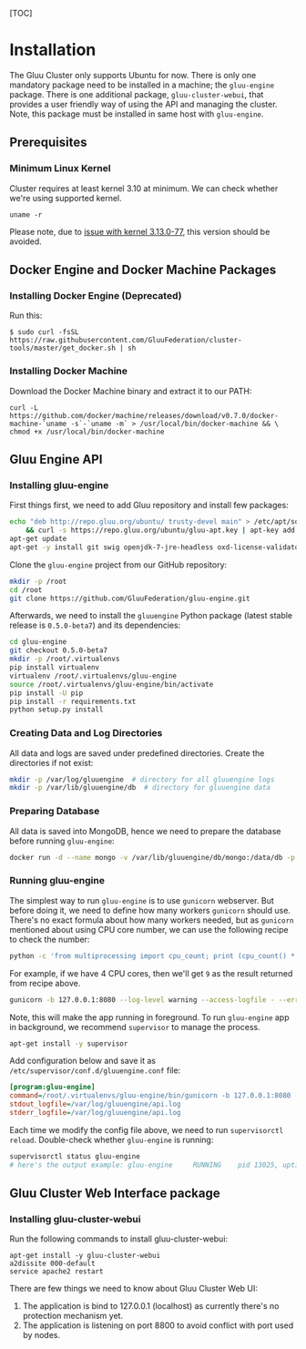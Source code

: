 [TOC]
# Installation
The Gluu Cluster only supports Ubuntu for now. There is only one mandatory package need to be installed in a machine; the `gluu-engine` package.
There is one additional package, `gluu-cluster-webui`, that provides a user friendly way of using the API and managing the cluster. Note, this package must be installed in same host with `gluu-engine`.

## Prerequisites

### Minimum Linux Kernel

Cluster requires at least kernel 3.10 at minimum. We can check whether we're using supported kernel.

    uname -r

Please note, due to [issue with kernel 3.13.0-77](../known-issues#unsupported-kernel), this version should be avoided.

## Docker Engine and Docker Machine Packages

### Installing Docker Engine (Deprecated)

Run this:

```
$ sudo curl -fsSL https://raw.githubusercontent.com/GluuFederation/cluster-tools/master/get_docker.sh | sh
```

### Installing Docker Machine

Download the Docker Machine binary and extract it to our PATH:

```
curl -L https://github.com/docker/machine/releases/download/v0.7.0/docker-machine-`uname -s`-`uname -m` > /usr/local/bin/docker-machine && \
chmod +x /usr/local/bin/docker-machine
```

## Gluu Engine API

### Installing gluu-engine

First things first, we need to add Gluu repository and install few packages:

```sh
echo "deb http://repo.gluu.org/ubuntu/ trusty-devel main" > /etc/apt/sources.list.d/gluu-repo.list \
    && curl -s https://repo.gluu.org/ubuntu/gluu-apt.key | apt-key add -
apt-get update
apt-get -y install git swig openjdk-7-jre-headless oxd-license-validator python-pip python-dev libssl-dev
```

Clone the `gluu-engine` project from our GitHub repository:

```sh
mkdir -p /root
cd /root
git clone https://github.com/GluuFederation/gluu-engine.git
```

Afterwards, we need to install the `gluuengine` Python package (latest stable release is `0.5.0-beta7`) and its dependencies:

```sh
cd gluu-engine
git checkout 0.5.0-beta7
mkdir -p /root/.virtualenvs
pip install virtualenv
virtualenv /root/.virtualenvs/gluu-engine
source /root/.virtualenvs/gluu-engine/bin/activate
pip install -U pip
pip install -r requirements.txt
python setup.py install
```

### Creating Data and Log Directories

All data and logs are saved under predefined directories. Create the directories if not exist:

```sh
mkdir -p /var/log/gluuengine  # directory for all gluuengine logs
mkdir -p /var/lib/gluuengine/db  # directory for gluuengine data
```

### Preparing Database

All data is saved into MongoDB, hence we need to prepare the database before running `gluu-engine`:

```sh
docker run -d --name mongo -v /var/lib/gluuengine/db/mongo:/data/db -p 27017:27017 mongo
```

### Running gluu-engine

The simplest way to run `gluu-engine` is to use `gunicorn` webserver.
But before doing it, we need to define how many workers `gunicorn` should use.
There's no exact formula about how many workers needed, but as `gunicorn` mentioned about
using CPU core number, we can use the following recipe to check the number:

```sh
python -c 'from multiprocessing import cpu_count; print (cpu_count() * 2) + 1'
```

For example, if we have 4 CPU cores, then we'll get `9` as the result returned from recipe above.

```sh
gunicorn -b 127.0.0.1:8080 --log-level warning --access-logfile - --error-logfile - -w 9 -k gthread -e API_ENV=prod 'gluuengine.app:create_app()'
```

Note, this will make the app running in foreground. To run `gluu-engine` app in background, we recommend `supervisor` to manage the process.

```sh
apt-get install -y supervisor
```

Add configuration below and save it as `/etc/supervisor/conf.d/gluuengine.conf` file:

```ini
[program:gluu-engine]
command=/root/.virtualenvs/gluu-engine/bin/gunicorn -b 127.0.0.1:8080 --log-level warning --access-logfile - --error-logfile - -w 9 -k gthread -e API_ENV=prod 'gluuengine.app:create_app()'
stdout_logfile=/var/log/gluuengine/api.log
stderr_logfile=/var/log/gluuengine/api.log
```

Each time we modify the config file above, we need to run `supervisorctl reload`.
Double-check whether `gluu-engine` is running:

```sh
supervisorctl status gluu-engine
# here's the output example: gluu-engine     RUNNING    pid 13025, uptime 0:00:21
```

## Gluu Cluster Web Interface package

### Installing gluu-cluster-webui

Run the following commands to install gluu-cluster-webui:
```
apt-get install -y gluu-cluster-webui
a2dissite 000-default
service apache2 restart
```

There are few things we need to know about Gluu Cluster Web UI:

1. The application is bind to 127.0.0.1 (localhost) as currently there's no protection mechanism yet.
2. The application is listening on port 8800 to avoid conflict with port used by nodes.
